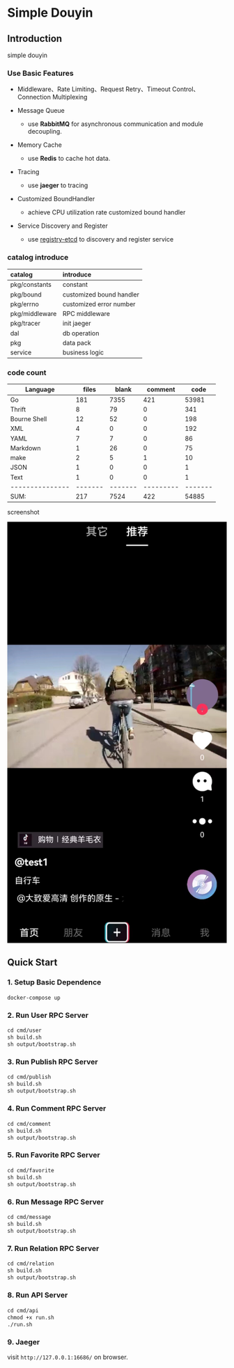 # Simple Douyin

## Introduction

simple douyin

### Use Basic Features

- Middleware、Rate Limiting、Request Retry、Timeout Control、Connection Multiplexing
- Message Queue
  - use **RabbitMQ** for asynchronous communication and module decoupling.
- Memory Cache
  - use **Redis** to cache hot data.

- Tracing
  - use **jaeger** to tracing
- Customized BoundHandler
  - achieve CPU utilization rate customized bound handler
- Service Discovery and Register
  - use [registry-etcd](https://github.com/kitex-contrib/registry-etcd) to discovery and register service

### catalog introduce

| catalog        | introduce                |
| :------------- | :----------------------- |
| pkg/constants  | constant                 |
| pkg/bound      | customized bound handler |
| pkg/errno      | customized error number  |
| pkg/middleware | RPC middleware           |
| pkg/tracer     | init jaeger              |
| dal            | db operation             |
| pkg            | data pack                |
| service        | business logic           |

### code count
| Language      | files | blank | comment | code  |
|---------------|-------|-------|---------|-------|
| Go            | 181   | 7355  | 421     | 53981 |
| Thrift        | 8     | 79    | 0       | 341   |
| Bourne Shell  | 12    | 52    | 0       | 198   |
| XML           | 4     | 0     | 0       | 192   |
| YAML          | 7     | 7     | 0       | 86    |
| Markdown      | 1     | 26    | 0       | 75    |
| make          | 2     | 5     | 1       | 10    |
| JSON          | 1     | 0     | 0       | 1     |
| Text          | 1     | 0     | 0       | 1     |
|---------------|-------|-------|---------|-------|
| SUM:          | 217   | 7524  | 422     | 54885 |

screenshot

![image1](https://github.com/T4t4KAU/douyin/blob/main/image/image1.png)


## Quick Start

### 1. Setup Basic Dependence

```shell
docker-compose up
```

### 2. Run User RPC Server

```shell
cd cmd/user
sh build.sh
sh output/bootstrap.sh
```

### 3. Run Publish RPC Server

```shell
cd cmd/publish
sh build.sh
sh output/bootstrap.sh
```

### 4. Run Comment RPC Server

```shell
cd cmd/comment
sh build.sh
sh output/bootstrap.sh
```

### 5. Run Favorite RPC Server

```shell
cd cmd/favorite
sh build.sh
sh output/bootstrap.sh
```

### 6. Run Message RPC Server

```shell
cd cmd/message
sh build.sh
sh output/bootstrap.sh
```

### 7. Run Relation RPC Server

```shell
cd cmd/relation
sh build.sh
sh output/bootstrap.sh
```

### 8. Run API Server

```shell
cd cmd/api
chmod +x run.sh
./run.sh
```

### 9. Jaeger

visit `http://127.0.0.1:16686/` on browser.